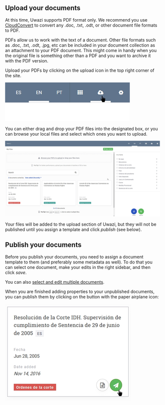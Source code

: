 ## Upload your documents

At this time, Uwazi supports PDF format only. We recommend you use [CloudConvert](https://cloudconvert.com/) to convert any .doc, .txt, .odt, or other document file formats to PDF. 

PDFs allow us to work with the text of a document. Other file formats such as .doc, .txt, .odt, .jpg, etc can be included in your document collection as an attachment to your PDF document. This might come in handy when you the original file is something other than a PDF and you want to archive it with the PDF version. 

Upload your PDFs by clicking on the upload icon in the top right corner of the site.

![upload](https://raw.githubusercontent.com/huridocs/uwazi-assets/master/wiki/screenshots/uploads_link.jpg)

You can either drag and drop your PDF files into the designated box, or you can browse your local files and select which ones you want to upload. 

![upload options](https://raw.githubusercontent.com/huridocs/uwazi-assets/master/wiki/screenshots/uploads.jpg)

Your files will be added to the upload section of Uwazi, but they will not be published until you assign a template and click _publish_ (see below). 

## Publish your documents

Before you publish your documents, you need to assign a document template to them (and preferably some metadata as well). To do that you can select one document, make your edits in the right sidebar, and then click _save_.

You can also [select and edit multiple documents](https://github.com/huridocs/uwazi/wiki/Apply-properties). 

When you are finished adding properties to your unpublished documents, you can publish them by clicking on the button with the paper airplane icon:

![Publish](https://raw.githubusercontent.com/huridocs/uwazi-assets/master/wiki/screenshots/publish.jpg)